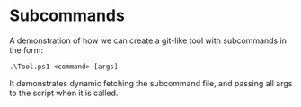 # Subcommands

A demonstration of how we can create a git-like tool with subcommands in the form:

```
.\Tool.ps1 <command> [args]
```

It demonstrates dynamic fetching the subcommand file, and passing all args to the script when it is called.
